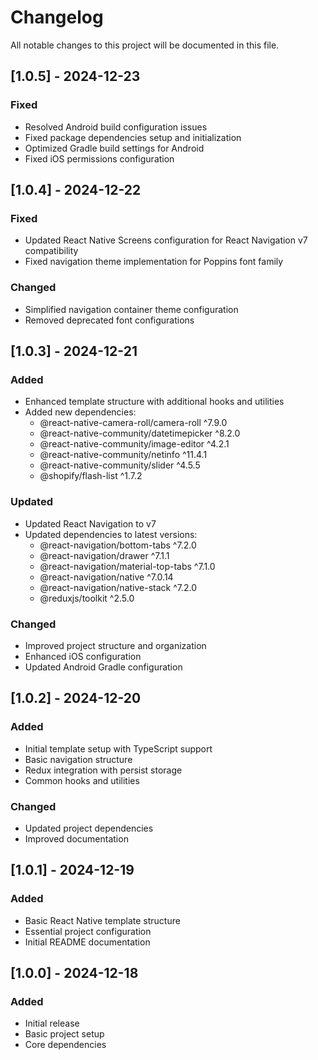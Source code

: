 # Changelog

All notable changes to this project will be documented in this file.

## [1.0.5] - 2024-12-23

### Fixed
- Resolved Android build configuration issues
- Fixed package dependencies setup and initialization
- Optimized Gradle build settings for Android
- Fixed iOS permissions configuration

## [1.0.4] - 2024-12-22

### Fixed
- Updated React Native Screens configuration for React Navigation v7 compatibility
- Fixed navigation theme implementation for Poppins font family

### Changed
- Simplified navigation container theme configuration
- Removed deprecated font configurations

## [1.0.3] - 2024-12-21

### Added
- Enhanced template structure with additional hooks and utilities
- Added new dependencies:
  - @react-native-camera-roll/camera-roll ^7.9.0
  - @react-native-community/datetimepicker ^8.2.0
  - @react-native-community/image-editor ^4.2.1
  - @react-native-community/netinfo ^11.4.1
  - @react-native-community/slider ^4.5.5
  - @shopify/flash-list ^1.7.2

### Updated
- Updated React Navigation to v7
- Updated dependencies to latest versions:
  - @react-navigation/bottom-tabs ^7.2.0
  - @react-navigation/drawer ^7.1.1
  - @react-navigation/material-top-tabs ^7.1.0
  - @react-navigation/native ^7.0.14
  - @react-navigation/native-stack ^7.2.0
  - @reduxjs/toolkit ^2.5.0

### Changed
- Improved project structure and organization
- Enhanced iOS configuration
- Updated Android Gradle configuration

## [1.0.2] - 2024-12-20

### Added
- Initial template setup with TypeScript support
- Basic navigation structure
- Redux integration with persist storage
- Common hooks and utilities

### Changed
- Updated project dependencies
- Improved documentation

## [1.0.1] - 2024-12-19

### Added
- Basic React Native template structure
- Essential project configuration
- Initial README documentation

## [1.0.0] - 2024-12-18

### Added
- Initial release
- Basic project setup
- Core dependencies 